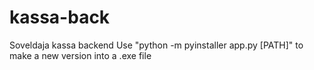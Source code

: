 # kassa-back
Soveldaja kassa backend
Use "python -m pyinstaller app.py [PATH]" to make a new version into a .exe file
